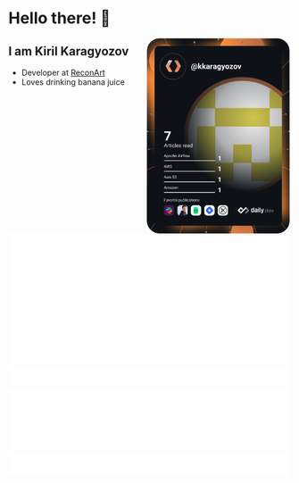 # Hello there! 👋

  <a href="https://api.daily.dev/get?r=kkaragyozov" target="_blank">
    <img
      width="256"
      align="right"
      src="https://raw.githubusercontent.com/kikaragyozov/kikaragyozov/devcard/devcard.svg"
    />
  </a>
</div>

## I am Kiril Karagyozov

- Developer at [ReconArt](https://www.reconart.com/)
- Loves drinking banana juice

![Metrics](https://raw.githubusercontent.com/kikaragyozov/kikaragyozov/github-metrics/github-metrics.svg)
![Notable contributions](https://raw.githubusercontent.com/kikaragyozov/kikaragyozov/github-metrics/notable.svg)
![Achievements](https://raw.githubusercontent.com/kikaragyozov/kikaragyozov/github-metrics/achievements.svg)
![StackOverflow](https://raw.githubusercontent.com/kikaragyozov/kikaragyozov/stackoverflow-metrics/stackoverflow-metrics.svg)
